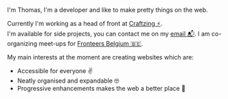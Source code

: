 I'm Thomas, I'm a developer and like to make pretty things on the web.

Currently I'm working as a head of front at [Craftzing ⚡️](https://craftzing.com/).  
I'm available for side projects, you can contact me on my [email 📬](mailto:thomas@gimmechaos.dev).
I am co-organizing meet-ups for [Fronteers Belgium 🇧🇪](https://fronteersbe.github.io/).

My main interests at the moment are creating websites which are:
- Accessible for everyone ✌️
- Neatly organised and expandable 🤓
- Progressive enhancements makes the web a better place 🌈
